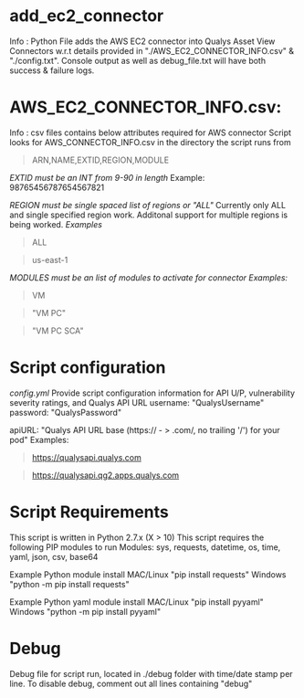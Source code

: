 # add_ec2_connector
Info : Python File adds the AWS EC2 connector into Qualys Asset View Connectors w.r.t details provided in "./AWS_EC2_CONNECTOR_INFO.csv" & "./config.txt".
Console output as well as debug_file.txt will have both success & failure logs.

# AWS_EC2_CONNECTOR_INFO.csv:

Info : csv files contains below attributes required for AWS connector
Script looks for AWS_CONNECTOR_INFO.csv in the directory the script runs from

> ARN,NAME,EXTID,REGION,MODULE

*EXTID must be an INT from 9-90 in length* Example: 98765456787654567821

*REGION must be single spaced list of regions or "ALL"*
Currently only ALL and single specified region work. Additonal support for multiple regions is being worked.
*Examples*
> ALL

> us-east-1


*MODULES must be an list of modules to activate for connector*
*Examples:*
> VM

> "VM PC"

> "VM PC SCA"

# Script configuration
*config.yml*
Provide script configuration information for API U/P, vulnerability severity ratings, and Qualys API URL
  username: "QualysUsername"
  password: "QualysPassword"

  apiURL: "Qualys API URL base (https:// - > .com/, no trailing '/') for your pod"
  Examples:
  >https://qualysapi.qualys.com
  
  >https://qualysapi.qg2.apps.qualys.com


# Script Requirements
This script is written in Python 2.7.x (X > 10)
This script requires the following PIP modules to run
Modules: sys, requests, datetime, os, time, yaml, json, csv, base64

Example Python module install
MAC/Linux "pip install requests"
Windows "python -m pip install requests"

Example Python yaml module install
MAC/Linux "pip install pyyaml"
Windows "python -m pip install pyyaml"


# Debug
Debug file for script run, located in ./debug folder with time/date stamp per line. To disable debug, comment out all lines containing "debug"
